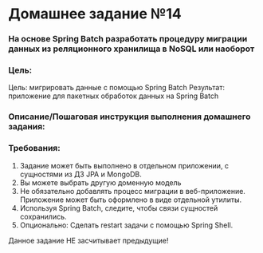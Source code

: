# Домашнее задание №14
### На основе Spring Batch разработать процедуру миграции данных из реляционного хранилища в NoSQL или наоборот

### Цель:
Цель: мигрировать данные с помощью Spring Batch
Результат: приложение для пакетных обработок данных на Spring Batch

### Описание/Пошаговая инструкция выполнения домашнего задания:
### Требования:
1. Задание может быть выполнено в отдельном приложении, с сущностями из ДЗ JPA и MongoDB.
2. Вы можете выбрать другую доменную модель
3. Не обязательно добавлять процесс миграции в веб-приложение. Приложение может быть оформлено в виде отдельной утилиты.
4. Используя Spring Batch, следите, чтобы связи сущностей сохранились.
5. Опционально: Сделать restart задачи с помощью Spring Shell.

Данное задание НЕ засчитывает предыдущие!



